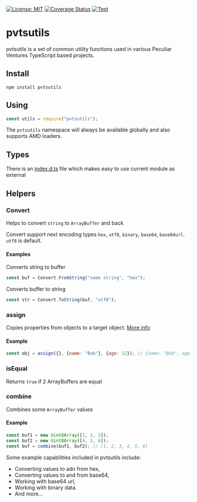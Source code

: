 [![License: MIT](https://img.shields.io/badge/License-MIT-green.svg)](https://opensource.org/licenses/MIT)
[![Coverage Status](https://coveralls.io/repos/github/PeculiarVentures/pvtsutils/badge.svg?branch=master)](https://coveralls.io/github/PeculiarVentures/pvtsutils?branch=master)
[![Test](https://github.com/PeculiarVentures/pvtsutils/actions/workflows/test.yml/badge.svg)](https://github.com/PeculiarVentures/pvtsutils/actions/workflows/test.yml)

# pvtsutils
pvtsutils is a set of common utility functions used in various Peculiar Ventures TypeScript based projects.

## Install

```
npm install pvtsutils
```

## Using

```javascript
const utils = require("pvtsutils");
```

The `pvtsutils` namespace will always be available globally and also supports AMD loaders.

## Types

There is an [index.d.ts](./index.d.ts) file which makes easy to use current module as external

## Helpers

### Convert

Helps to convert `string` to `ArrayBuffer` and back

Convert support next encoding types `hex`, `utf8`, `binary`, `base64`, `base64url`. `utf8` is default.

#### Examples

Converts string to buffer

```javascript
const buf = Convert.FromString("some string", "hex");
```

Converts buffer to string

```javascript
const str = Convert.ToString(buf, "utf8");
```

### assign

Copies properties from objects to a target object. [More info](https://developer.mozilla.org/en/docs/Web/JavaScript/Reference/Global_Objects/Object/assign)

#### Example

```javascript
const obj = assign({}, {name: "Bob"}, {age: 12}); // {name: "Bob", age: 12}
```

### isEqual

Returns `true` if 2 ArrayBuffers are equal

### combine

Combines some `ArrayBuffer` values

#### Example

```javascript
const buf1 = new Uint8Array([1, 2, 3]);
const buf2 = new Uint8Array([4, 5, 6]);
const buf = combine(buf1, buf2); // [1, 2, 3, 4, 5, 6]
```

Some example capabilities included in pvtsutils include:

- Converting values to adn from hex,
- Converting values to and from base64,
- Working with base64 url,
- Working with binary data.
- And more...
